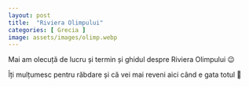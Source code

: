 ```yaml
---
layout: post
title:  "Riviera Olimpului"
categories: [ Grecia ]
image: assets/images/olimp.webp
---
```


Mai am olecuță de lucru și termin și ghidul despre Riviera Olimpului 😉

Îți mulțumesc pentru răbdare și că vei mai reveni aici când e gata totul 💙
